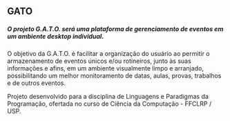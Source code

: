 ## GATO

##### O projeto G.A.T.O. será uma plataforma de gerenciamento de eventos em um ambiente desktop individual.

O objetivo da G.A.T.O. é facilitar a organização do usuário ao permitir o armazenamento de eventos únicos e/ou rotineiros, junto às suas informações e afins, em um ambiente visualmente limpo e arranjado, possibilitando um melhor monitoramento de datas, aulas, provas, trabalhos e de outros eventos.

Projeto desenvolvido para a disciplina de Linguagens e Paradigmas da Programação, ofertada no curso de Ciência da Computação - FFCLRP / USP.
